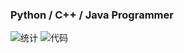 ### Python / C++ / Java Programmer

![统计](https://github-readme-stats.nekolin.top/api?username=WindsorWu&show_icons=true&count_private=true)
![代码](https://github-readme-stats.nekolin.top/api/top-langs?username=WindsorWu&show_icons=true&count_private=true&hide=javascript,html,css,scss,json,yaml,php)
